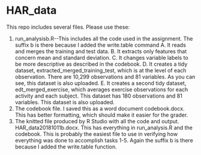 # HAR_data
This repo includes several files. Please use these: 
1. run_analysisb.R--This includes all the code used in the assignment. The suffix b is there because I added the write.table command 
   A. It reads and merges the training and test data.
   B. It extracts only features that concern mean and standard deviation.
   C. It changes variable labels to be more descriptive as described in the codebook.
   D. It creates a tidy dataset, extracted_merged_training_test, which is at the level of each observation. There are 10,299 observations and 81 variables. As you can see, this dataset is also uploaded.
   E. It creates a second tidy dataset, edt_merged_exercise, which averages exercise observations for each activity and each subject. This dataset has 180 observations and 81 variables. This dataset is also uploaded.
 2. The codebook file. I saved this as a word document codebook.docx. This has better formatting, which should make it easier for the grader.
3. The knitted file produced by R Studio with all the code and output. HAR_data20181011b.docx. This has everything in run_analysis.R and the codebook. This is probably the easiest file to use in verifying how everything was done to accomplish tasks 1-5. Again the suffix b is there because I added the write.table function.
